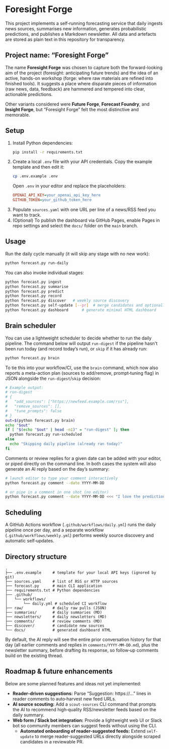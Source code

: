 # Foresight Forge

This project implements a self‑running forecasting service that daily ingests news sources,
summarises new information, generates probabilistic predictions, and publishes a Markdown
newsletter. All data and artefacts are stored as plain text in this repository for transparency.

## Project name: “Foresight Forge”

The name **Foresight Forge** was chosen to capture both the forward-looking aim
of the project (foresight: anticipating future trends) and the idea of an active,
hands-on workshop (forge: where raw materials are refined into finished tools).
It suggests a place where disparate pieces of information (raw news, data, feedback)
are hammered and tempered into clear, actionable predictions.

Other variants considered were **Future Forge**, **Forecast Foundry**, and **Insight Forge**,
but “Foresight Forge” felt the most distinctive and memorable.

## Setup

1. Install Python dependencies:
   ```bash
   pip install -r requirements.txt
   ```
2. Create a local `.env` file with your API credentials.
   Copy the example template and then edit it:
   ```bash
   cp .env.example .env
   ```
   Open `.env` in your editor and replace the placeholders:
   ```ini
   OPENAI_API_KEY=your_openai_api_key_here
   GITHUB_TOKEN=your_github_token_here
   ```
3. Populate `sources.yaml` with one URL per line of a news/RSS feed you want to track.
4. (Optional) To publish the dashboard via GitHub Pages, enable Pages in repo settings and select the `docs/` folder on the `main` branch.

## Usage

Run the daily cycle manually (it will skip any stage with no new work):
```bash
python forecast.py run-daily
```

You can also invoke individual stages:
```bash
python forecast.py ingest
python forecast.py summarise
python forecast.py predict
python forecast.py record
python forecast.py discover   # weekly source discovery
python forecast.py self-update [--pr]  # merge candidates and optionally open a PR
python forecast.py dashboard      # generate minimal HTML dashboard
```
## Brain scheduler

You can use a lightweight scheduler to decide whether to run the daily pipeline. The command below
will output `run-digest` if the pipeline hasn't been run today (and record today’s run), or `skip`
if it has already run:

```bash
python forecast.py brain
```

To tie this into your workflow/CI, use the `brain` command, which now also reports a
meta-action plan (sources to add/remove, prompt‑tuning flag) in JSON
alongside the `run-digest`/`skip` decision:

```bash
# Example output:
# run-digest
# {
#   "add_sources": ["https://newfeed.example.com/rss"],
#   "remove_sources": [],
#   "tune_prompts": false
# }
out=$(python forecast.py brain)
echo "$out"
if [ "$(echo "$out" | head -n1)" = "run-digest" ]; then
  python forecast.py run-scheduled
else
  echo "Skipping daily pipeline (already ran today)"
fi
```
Comments or review replies for a given date can be added with your editor,
or piped directly on the command line. In both cases the system will also
generate an AI reply based on the day’s summary:
```bash
# launch editor to type your comment interactively
python forecast.py comment --date YYYY-MM-DD

# or pipe in a comment in one shot (no editor)
python forecast.py comment --date YYYY-MM-DD <<< "I love the predictions—what about link X?"
```

## Scheduling

A GitHub Actions workflow (`.github/workflows/daily.yml`) runs the daily pipeline once per day,
and a separate workflow (`.github/workflows/weekly.yml`) performs weekly source discovery
and automatic self‑updates.

## Directory structure

```plain
.
├── .env.example     # template for your local API keys (ignored by git)
├── sources.yaml     # list of RSS or HTTP sources
├── forecast.py      # main CLI application
├── requirements.txt # Python dependencies
├── .github/
│   └── workflows/
│       └── daily.yml # scheduled CI workflow
├── raw/             # daily raw pulls (JSON)
├── summaries/       # daily summaries (MD)
├── newsletters/     # daily newsletters (MD)
├── comments/        # review comments (MD)
├── discover/        # candidate new sources
└── docs/            # generated dashboard HTML
```
By default, the AI reply will see the entire prior conversation history for that day
(all earlier comments and replies in `comments/YYYY-MM-DD.md`), plus the newsletter summary,
before drafting its response, so follow‑up comments build on the existing thread.

## Roadmap & future enhancements

Below are some planned features and ideas not yet implemented:

- **Reader‑driven suggestions:**  Parse “Suggestion: https://…” lines in reader comments to auto‑harvest new feed URLs.
- **AI source scouting:**  Add a `scout-sources` CLI command that prompts the AI to recommend high‑quality RSS/newsletter feeds based on the daily summary.
- **Web form / Slack bot integration:**  Provide a lightweight web UI or Slack bot so community members can suggest feeds without using the CLI.
    - **Automated onboarding of reader-suggested feeds:**  Extend `self-update` to merge reader-suggested URLs directly alongside scraped candidates in a reviewable PR.
